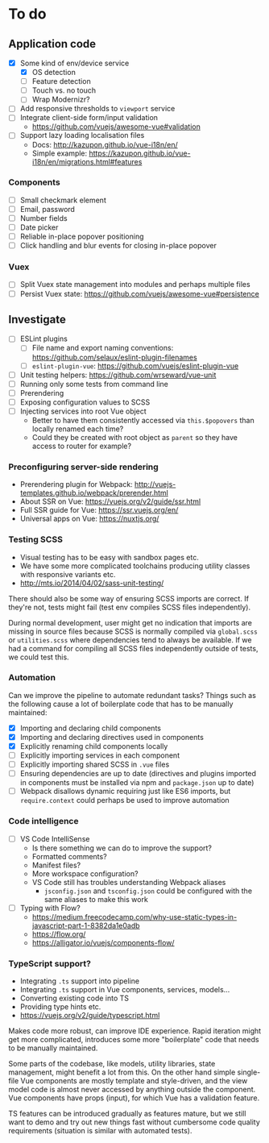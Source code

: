 
# To do

## Application code

- [x] Some kind of env/device service
	- [x] OS detection
	- [ ] Feature detection
	- [ ] Touch vs. no touch
	- [ ] Wrap Modernizr?
- [ ] Add responsive thresholds to `viewport` service
- [ ] Integrate client-side form/input validation
	- https://github.com/vuejs/awesome-vue#validation
- [ ] Support lazy loading localisation files
	- Docs: http://kazupon.github.io/vue-i18n/en/
	- Simple example: https://kazupon.github.io/vue-i18n/en/migrations.html#features

### Components

- [ ] Small checkmark element
- [ ] Email, password
- [ ] Number fields
- [ ] Date picker
- [ ] Reliable in-place popover positioning
- [ ] Click handling and blur events for closing in-place popover

### Vuex

- [ ] Split Vuex state management into modules and perhaps multiple files
- [ ] Persist Vuex state: https://github.com/vuejs/awesome-vue#persistence

## Investigate

- [ ] ESLint plugins
	- [ ] File name and export naming conventions: https://github.com/selaux/eslint-plugin-filenames
	- [ ] `eslint-plugin-vue`: https://github.com/vuejs/eslint-plugin-vue
- [ ] Unit testing helpers: https://github.com/wrseward/vue-unit
- [ ] Running only some tests from command line
- [ ] Prerendering
- [ ] Exposing configuration values to SCSS
- [ ] Injecting services into root Vue object
	- Better to have them consistently accessed via `this.$popovers` than locally renamed each time?
	- Could they be created with root object as `parent` so they have access to router for example?

### Preconfiguring server-side rendering

- Prerendering plugin for Webpack: http://vuejs-templates.github.io/webpack/prerender.html
- About SSR on Vue: https://vuejs.org/v2/guide/ssr.html
- Full SSR guide for Vue: https://ssr.vuejs.org/en/
- Universal apps on Vue: https://nuxtjs.org/

### Testing SCSS

- Visual testing has to be easy with sandbox pages etc.
- We have some more complicated toolchains producing utility classes with responsive variants etc.
- http://mts.io/2014/04/02/sass-unit-testing/

There should also be some way of ensuring SCSS imports are correct. If they're not, tests might fail (test env compiles SCSS files independently).

During normal development, user might get no indication that imports are missing in source files because SCSS is normally compiled via `global.scss` or `utilities.scss` where dependencies tend to always be available. If we had a command for compiling all SCSS files independently outside of tests, we could test this.

### Automation

Can we improve the pipeline to automate redundant tasks? Things such as the following cause a lot of boilerplate code that has to be manually maintained:

- [x] Importing and declaring child components
- [x] Importing and declaring directives used in components
- [x] Explicitly renaming child components locally
- [ ] Explicitly importing services in each component
- [ ] Explicitly importing shared SCSS in `.vue` files
- [ ] Ensuring dependencies are up to date (directives and plugins imported in components must be installed via npm and `package.json` up to date)
- [ ] Webpack disallows dynamic requiring just like ES6 imports, but `require.context` could perhaps be used to improve automation

### Code intelligence

- [ ] VS Code IntelliSense
	- Is there something we can do to improve the support?
	- Formatted comments?
	- Manifest files?
	- More workspace configuration?
	- VS Code still has troubles understanding Webpack aliases
		- `jsconfig.json` and `tsconfig.json` could be configured with the same aliases to make this work
- [ ] Typing with Flow?
	- https://medium.freecodecamp.com/why-use-static-types-in-javascript-part-1-8382da1e0adb
	- https://flow.org/
	- https://alligator.io/vuejs/components-flow/

### TypeScript support?

- Integrating `.ts` support into pipeline
- Integrating `.ts` support in Vue components, services, models...
- Converting existing code into TS
- Providing type hints etc.
- https://vuejs.org/v2/guide/typescript.html

Makes code more robust, can improve IDE experience. Rapid iteration might get more complicated, introduces some more "boilerplate" code that needs to be manually maintained.

Some parts of the codebase, like models, utility libraries, state management, might benefit a lot from this. On the other hand simple single-file Vue components are mostly template and style-driven, and the view model code is almost never accessed by anything outside the component. Vue components have props (input), for which Vue has a validation feature.

TS features can be introduced gradually as features mature, but we still want to demo and try out new things fast without cumbersome code quality requirements (situation is similar with automated tests).
